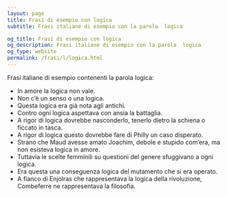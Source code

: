 ```yaml
---
layout: page
title: Frasi di esempio con logica 
subtitle: Frasi italiane di esempio con la parola  logica

og_title: Frasi di esempio con logica 
og_description: Frasi italiane di esempio con la parola  logica
og_type: website
permalink: /frasi/l/logica.html
---
```


Frasi italiane di esempio contenenti la parola logica:


- In amore la logica non vale.
- Non c’è un senso o una logica.
- Questa logica era già nota agli antichi.
- Contro ogni logica aspettava con ansia la battaglia.
- A rigor di logica dovrebbe nasconderlo, tenerlo dietro la schiena o ficcato in tasca.
- A rigor di logica questo dovrebbe fare di Philly un caso disperato.
- Strano che Maud avesse amato Joachim, debole e stupido com’era, ma non esisteva logica in amore.
- Tuttavia le scelte femminili su questioni del genere sfuggivano a ogni logica.
- Era questa una conseguenza logica del mutamento che si era operato.
- A fianco di Enjolras che rappresentava la logica della rivoluzione, Combeferre ne rappresentava la filosofia.
